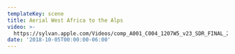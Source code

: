 ```yaml
---
templateKey: scene
title: Aerial West Africa to the Alps
video: >-
  https://sylvan.apple.com/Videos/comp_A001_C004_1207W5_v23_SDR_FINAL_20180706_SDR_2K_AVC.mov
date: '2018-10-05T00:00:00-06:00'
---
```


